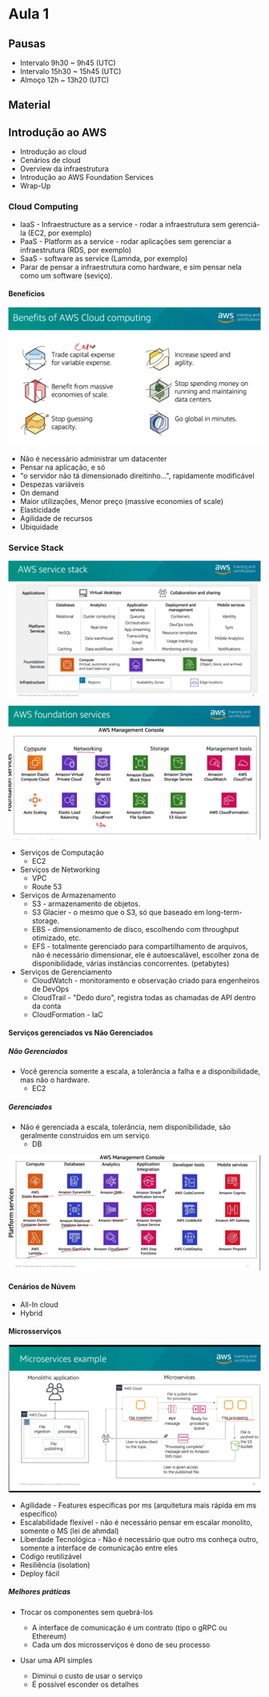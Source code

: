 # Aula 1

## Pausas
- Intervalo 9h30 ~ 9h45 (UTC)
- Intervalo 15h30 ~ 15h45 (UTC)
- Almoço 12h ~ 13h20 (UTC)
  
## Material

## Introdução ao AWS

- Introdução ao cloud
- Cenários de cloud
- Overview da infraestrutura
- Introdução ao AWS Foundation Services
- Wrap-Up


### Cloud Computing
- IaaS - Infraestructure as a service - rodar a infraestrutura sem gerenciá-la (EC2, por exemplo)
- PaaS - Platform as a service - rodar aplicações sem gerenciar a infraestrutura (RDS, por exemplo)
- SaaS - software as service (Lamnda, por exemplo)
- Parar de pensar a infraestrutura como hardware, e sim pensar nela como um software (seviço). 



#### Benefícios

![picture 1](images/9168a8a79e63918ccacfcd1a0cf53241ea73d96287b2d3934bd628d98f534883.png)  

- Não é necessário administrar um datacenter
- Pensar na aplicação, e só
- "o servidor não tá dimensionado direitinho...", rapidamente modificável
- Despezas variáveis
- On demand
- Maior utilizações, Menor preço (massive economies of scale)
- Elasticidade
- Agilidade de recursos
- Ubiquidade

### Service Stack
![picture 2](images/b19483851c3a7dd4185a51b774080e6710ac290f2abb5ea4105eca06f0d59547.png)

![picture 3](images/a0a808d79a26cf1da9a6109bbb0e0e38fce133789932dea4f295d3dcfa2d695a.png)  


- Serviços de Computação
  - EC2
- Serviços de Networking
  - VPC
  - Route 53
- Serviços de Armazenamento
  - S3 - armazenamento de objetos.
  - S3 Glacier - o mesmo que o S3, só que baseado em long-term-storage.
  - EBS - dimensionamento de disco, escolhendo com throughput otimizado, etc.
  - EFS - totalmente gerenciado para compartilhamento de arquivos, não é necessário dimensionar, ele é autoescalável, escolher zona de disponibilidade, várias instâncias concorrentes. (petabytes)
- Serviços de Gerenciamento
  - CloudWatch - monitoramento e observação criado para engenheiros de DevOps
  - CloudTrail - "Dedo duro", registra todas as chamadas de API dentro da conta
  - CloudFormation - IaC

#### Serviços gerenciados vs Não Gerenciados

##### Não Gerenciados
- Você gerencia somente a escala, a tolerância a falha e a disponibilidade, mas não o hardware.
  - EC2

##### Gerenciados
- Não é gerenciada a escala, tolerância, nem disponibilidade, são geralmente construidos em um serviço
  - DB

![picture 4](images/764dbd250d0871158df94b5c1e5877055c1b3756a26feb99b031995d817cd4fb.png)


#### Cenários de Núvem

- All-In cloud
- Hybrid

#### Microsserviços

![picture 5](images/57bbf895a13f5d4b5978b48058bafa0de0767de73d757e51a899e334c833afe2.png)  

- Agilidade - Features específicas por ms (arquitetura mais rápida em ms específico)
- Escalabilidade flexível - não é necessário pensar em escalar monolito, somente o MS (lei de ahmdal)
- Liberdade Tecnológica - Não é necessário que outro ms conheça outro, somente a interface de comunicação entre eles
- Código reutilizável
- Resiliência (isolation)
- Deploy fácil

##### Melhores práticas
- Trocar os componentes sem quebrá-los
  - A interface de comunicação é um contrato (tipo o gRPC ou Ethereum)
  - Cada um dos microsserviços é dono de seu processo

- Usar uma API simples
  - Diminui o custo de usar o serviço
  - É possível esconder os detalhes